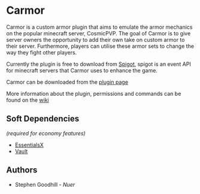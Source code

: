 # Carmor
Carmor is a custom armor plugin that aims to emulate the armor mechanics on the popular minecraft server, CosmicPVP. The goal of Carmor is to give server owners the opportunity to add their own take on custom armor to their server. Furthermore, players can utilise these armor sets to change the way they fight other players.

Currently the plugin is free to download from [Spigot](https://www.spigotmc.org/), spigot is an event API for minecraft servers that Carmor uses to enhance the game.

Carmor can be downloaded from the [plugin page](https://www.spigotmc.org/resources/carmor-cosmic-armor-yijiki-potion-effect-special-attacks.56616/)

More information about the plugin, permissions and commands can be found on the [wiki](https://github.com/nbdSteve/Carmor/wiki)
 
## Soft Dependencies
*(required for economy features)*
* [EssentialsX](https://www.spigotmc.org/resources/essentialsx.9089/)
* [Vault](https://www.spigotmc.org/resources/vault.34315/)

## Authors
* Stephen Goodhill - *Nuer*
